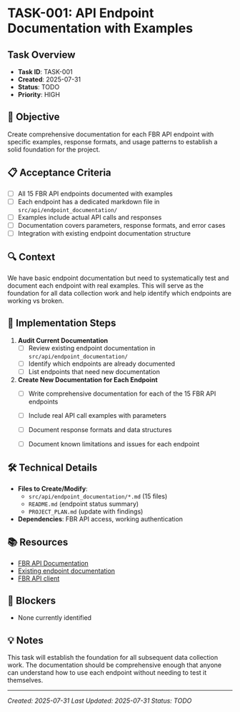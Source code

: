 # TASK-001: API Endpoint Documentation with Examples

## Task Overview
- **Task ID**: TASK-001
- **Created**: 2025-07-31
- **Status**: TODO
- **Priority**: HIGH

## 🎯 Objective
Create comprehensive documentation for each FBR API endpoint with specific examples, response formats, and usage patterns to establish a solid foundation for the project.

## 📋 Acceptance Criteria
- [ ] All 15 FBR API endpoints documented with examples
- [ ] Each endpoint has a dedicated markdown file in `src/api/endpoint_documentation/`
- [ ] Examples include actual API calls and responses
- [ ] Documentation covers parameters, response formats, and error cases
- [ ] Integration with existing endpoint documentation structure

## 🔍 Context
We have basic endpoint documentation but need to systematically test and document each endpoint with real examples. This will serve as the foundation for all data collection work and help identify which endpoints are working vs broken.

## 📝 Implementation Steps
1. **Audit Current Documentation**
   - [ ] Review existing endpoint documentation in `src/api/endpoint_documentation/`
   - [ ] Identify which endpoints are already documented
   - [ ] List endpoints that need new documentation

2. **Create New Documentation for Each Endpoint**
   - [ ] Write comprehensive documentation for each of the 15 FBR API endpoints
   - [ ] Include real API call examples with parameters
   - [ ] Document response formats and data structures
   - [ ] Document known limitations and issues for each endpoint


## 🛠️ Technical Details
- **Files to Create/Modify**: 
  - `src/api/endpoint_documentation/*.md` (15 files)
  - `README.md` (endpoint status summary)
  - `PROJECT_PLAN.md` (update with findings)
- **Dependencies**: FBR API access, working authentication

## 📚 Resources
- [FBR API Documentation](https://fbrapi.com/documentation)
- [Existing endpoint documentation](src/api/endpoint_documentation/)
- [FBR API client](src/api/fbr_client.py)

## 🚧 Blockers
- None currently identified

## 💡 Notes
This task will establish the foundation for all subsequent data collection work. The documentation should be comprehensive enough that anyone can understand how to use each endpoint without needing to test it themselves.

---
*Created: 2025-07-31*
*Last Updated: 2025-07-31*
*Status: TODO* 